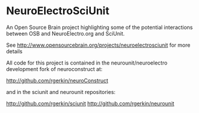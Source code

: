 NeuroElectroSciUnit
===================

An Open Source Brain project highlighting some of the potential interactions between OSB and NeuroElectro.org and SciUnit.

See http://www.opensourcebrain.org/projects/neuroelectrosciunit for more details

All code for this project is contained in the neurounit/neuroelectro development fork of neuroconstruct at:  

http://github.com/rgerkin/neuroConstruct

and in the sciunit and neurounit repositories:  

http://github.com/rgerkin/sciunit
http://github.com/rgerkin/neurounit

